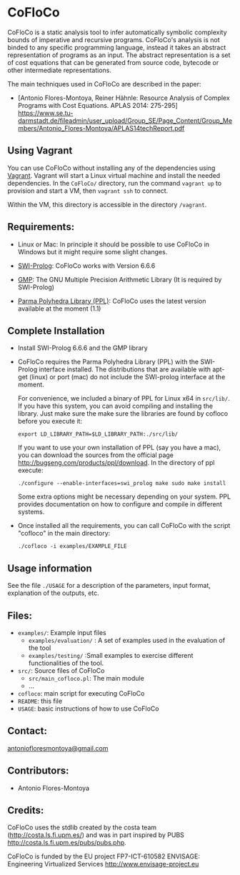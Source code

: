 
CoFloCo
=======

CoFloCo is a static analysis tool to infer automatically symbolic complexity bounds of imperative and recursive programs.
CoFloCo's analysis is not binded to any specific programming language, instead it takes an abstract representation of programs
as an input. The abstract representation is a set of cost equations that can be generated from source code, bytecode or
other intermediate representations.

The main techniques used in CoFloCo are described in the paper:
 * [Antonio Flores-Montoya, Reiner Hähnle: Resource Analysis of Complex Programs with Cost Equations. APLAS 2014: 275-295]
https://www.se.tu-darmstadt.de/fileadmin/user_upload/Group_SE/Page_Content/Group_Members/Antonio_Flores-Montoya/APLAS14techReport.pdf

Using Vagrant
-------------

You can use CoFloCo without installing any of the dependencies using 
[Vagrant](https://www.vagrantup.com).  Vagrant will start a
Linux virtual machine and install the needed dependencies.  In the
`CoFloCo/` directory, run the command `vagrant up` to provision and
start a VM, then `vagrant ssh` to connect.

Within the VM, this directory is accessible in the directory `/vagrant`.

Requirements:
--------------
 * Linux or Mac: In principle it should be possible to use CoFloCo in Windows but it might require some slight changes.
   
 * [SWI-Prolog](http://www.swi-prolog.org/):  CoFloCo works with Version 6.6.6
     
     
 * [GMP](https://gmplib.org/): The GNU Multiple Precision Arithmetic Library (It is required by SWI-Prolog)
     
     
 * [Parma Polyhedra Library (PPL)](http://bugseng.com/products/ppl): CoFloCo uses the latest version available at the moment (1.1)  


Complete Installation
--------------
 * Install SWI-Prolog 6.6.6 and the GMP library
 
 * CoFloCo requires the Parma Polyhedra Library (PPL) with the SWI-Prolog interface installed.
   The distributions that are available with apt-get (linux) or port (mac) do not include the SWI-prolog
   interface at the moment.

   For convenience, we included a binary of PPL for Linux x64  in  `src/lib/`. If you have this system,
   you can avoid compiling and installing the library. 
   Just make sure the make sure the libraries are found by cofloco before you execute it:
    
     `export LD_LIBRARY_PATH=$LD_LIBRARY_PATH:./src/lib/`
   
   If you want to use your own installation of PPL (say you have a mac), you can download the sources from
   the official page http://bugseng.com/products/ppl/download.
   In the directory of ppl execute:
   
      `./configure --enable-interfaces=swi_prolog
      make
      sudo make install`
   
	Some extra options might be necessary depending on your system. PPL provides documentation
	on how to configure and compile in different systems.
   
   
 * Once installed all the requirements, you can call CoFloCo with the script "cofloco" in the main directory: 
   
     `./cofloco -i examples/EXAMPLE_FILE`


Usage information
------------------
  See the file `./USAGE` for a description of the parameters, input format, explanation of the outputs, etc.
  
Files:
------------------
  * `examples/`: Example input files
      - `examples/evaluation/` : A set of examples used in the evaluation of the tool
      - `examples/testing/` :Small examples to exercise different functionalities of the tool.
  * `src/`: Source files of CoFloCo
      - `src/main_cofloco.pl`: The main module
      - ...
  * `cofloco`: main script for executing CoFloCo
  * `README`: this file
  * `USAGE`: basic instructions of how to use CoFloCo
  

Contact:
------------------
   antoniofloresmontoya@gmail.com

Contributors:
------------------
   * Antonio Flores-Montoya
   
Credits:
------------------
CoFloCo uses the stdlib created by the costa team (http://costa.ls.fi.upm.es/)
and was in part inspired by PUBS http://costa.ls.fi.upm.es/pubs/pubs.php.

CoFloCo is funded by the EU project FP7-ICT-610582 ENVISAGE: Engineering Virtualized Services 
   http://www.envisage-project.eu
   
